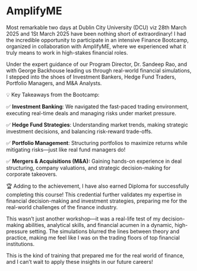 # AmplifyME
Most remarkable two days at Dublin City University (DCU) viz 28th March 2025 and 1St March 2025 have been nothing short of extraordinary! I had the incredible opportunity to participate in an intensive Finance Bootcamp, organized in collaboration with AmplifyME, where we experienced what it truly means to work in high-stakes financial roles.


Under the expert guidance of our Program Director, Dr. Sandeep Rao, and with George Backhouse leading us through real-world financial simulations, I stepped into the shoes of Investment Bankers, Hedge Fund Traders, Portfolio Managers, and M&A Analysts.


💡 Key Takeaways from the Bootcamp:

✅ **Investment Banking**: We navigated the fast-paced trading environment, executing real-time deals and managing risks under market pressure.

✅ **Hedge Fund Strategies**: Understanding market trends, making strategic investment decisions, and balancing risk-reward trade-offs.

✅ **Portfolio Management**: Structuring portfolios to maximize returns while mitigating risks—just like real fund managers do!

✅ **Mergers & Acquisitions (M&A):** Gaining hands-on experience in deal structuring, company valuations, and strategic decision-making for corporate takeovers.


🏆 Adding to the achievement, I have also earned Diploma for successfully completing this course! This credential further validates my expertise in financial decision-making and investment strategies, preparing me for the real-world challenges of the finance industry.


This wasn’t just another workshop—it was a real-life test of my decision-making abilities, analytical skills, and financial acumen in a dynamic, high-pressure setting. The simulations blurred the lines between theory and practice, making me feel like I was on the trading floors of top financial institutions.


This is the kind of training that prepared me for the real world of finance, and I can’t wait to apply these insights in our future careers!
